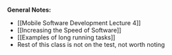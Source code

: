 **General Notes:**
* [[Mobile Software Development Lecture 4]]
* [[Increasing the Speed of Software]]
* [[Examples of long running tasks]]
* Rest of this class is not on the test, not worth noting
